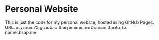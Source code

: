 # Personal Website

This is just the code for my personal website, hosted using GitHub Pages. 
URL: aryaman73.github.io & aryamans.me
Domain thanks to: namecheap.me

